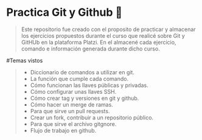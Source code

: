 # Practica Git y Github 🥑

> Este repositorio fue creado con el proposito de practicar y almacenar los ejercicios propuestos durante el curso que realicé sobre Git y GitHUb en la plataforma Platzi. En el almacené cada ejercicio, comando e información generada durante dicho curso.

#Temas vistos

> - Diccionario de comandos a utilizar en git.
> - La función que cumple cada comando.
> - Cómo funcionan las llaves públicas y privadas.
> - Cómo configurar unas llaves SSH.
> - Cómo crear tag y versiones en git y github.
> - Cómo hacer un merge de ramas.
> - Para que sirve un pull requests.
> - Crear un fork, contribuir a un repositorio público.
> - Para que sirve el archivo gitgnore.
> - Flujo de trabajo en github.
